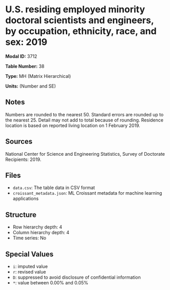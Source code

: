 # U.S. residing employed minority doctoral scientists and engineers, by occupation, ethnicity, race, and sex: 2019

**Modal ID:** 3712

**Table Number:** 38

**Type:** MH (Matrix Hierarchical)

**Units:** (Number and SE)

## Notes

Numbers are rounded to the nearest 50. Standard errors are rounded up to the nearest 25. Detail may not add to total because of rounding. Residence location is based on reported living location on 1 February 2019.

## Sources

National Center for Science and Engineering Statistics, Survey of Doctorate Recipients: 2019.

## Files

- `data.csv`: The table data in CSV format
- `croissant_metadata.json`: ML Croissant metadata for machine learning applications

## Structure

- Row hierarchy depth: 4
- Column hierarchy depth: 4
- Time series: No

## Special Values

- `i`: imputed value
- `r`: revised value
- `D`: suppressed to avoid disclosure of confidential information
- `*`: value between 0.00% and 0.05%
